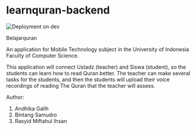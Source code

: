 # learnquran-backend

![Deployment on dev](https://github.com/rasyidmi/learnquran-backend/actions/workflows/cloudrun-dev.yaml/badge.svg)

Belajarquran

An application for Mobile Technology subject in the University of Indonesia Faculty of Computer Science.

This application will connect Ustadz (teacher) and Siswa (student), so the students can learn how to read Quran better. The teacher can make several tasks for the students, and then the students will upload their voice recordings of reading The Quran that the teacher will assess.

Author:
1. Andhika Galih
2. Bintang Samudro
3. Rasyid Miftahul Ihsan
